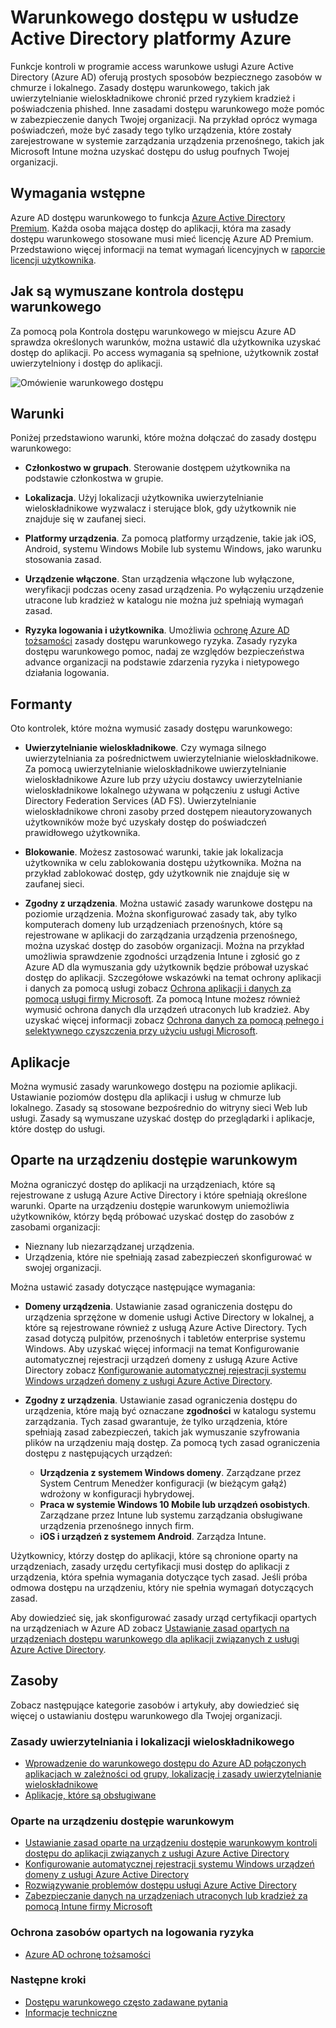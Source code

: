 <Properties
    pageTitle="Azure Active Directory dostępu warunkowego | Microsoft Azure"  
    description="Użyj kontroli dostępu warunkowego w usłudze Azure Active Directory, aby sprawdzić w określonych warunkach podczas uwierzytelniania w celu uzyskiwania dostępu do aplikacji."  
    services="active-directory"
    keywords="warunkowe dostęp do aplikacji, dostępu warunkowego z usługą Azure Active Directory, bezpiecznego dostępu do zasobów firmy, zasady dostępu warunkowego"
    documentationCenter=""
    authors="markusvi"
    manager="femila"
    editor=""/>

<tags
    ms.service="active-directory"
    ms.devlang="na"
    ms.topic="article"
    ms.tgt_pltfrm="na"
    ms.workload="identity"
    ms.date="09/21/2016"
    ms.author="markvi"/>


# <a name="conditional-access-in-azure-active-directory"></a>Warunkowego dostępu w usłudze Active Directory platformy Azure   

Funkcje kontroli w programie access warunkowe usługi Azure Active Directory (Azure AD) oferują prostych sposobów bezpiecznego zasobów w chmurze i lokalnego. Zasady dostępu warunkowego, takich jak uwierzytelnianie wieloskładnikowe chronić przed ryzykiem kradzież i poświadczenia phished. Inne zasadami dostępu warunkowego może pomóc w zabezpieczenie danych Twojej organizacji. Na przykład oprócz wymaga poświadczeń, może być zasady tego tylko urządzenia, które zostały zarejestrowane w systemie zarządzania urządzenia przenośnego, takich jak Microsoft Intune można uzyskać dostępu do usług poufnych Twojej organizacji.


## <a name="prerequisites"></a>Wymagania wstępne

Azure AD dostępu warunkowego to funkcja [Azure Active Directory Premium](http://www.microsoft.com/identity). Każda osoba mająca dostęp do aplikacji, która ma zasady dostępu warunkowego stosowane musi mieć licencję Azure AD Premium. Przedstawiono więcej informacji na temat wymagań licencyjnych w [raporcie licencji użytkownika](https://aka.ms/utc5ix).


## <a name="how-is-conditional-access-control-enforced"></a>Jak są wymuszane kontrola dostępu warunkowego  

Za pomocą pola Kontrola dostępu warunkowego w miejscu Azure AD sprawdza określonych warunków, można ustawić dla użytkownika uzyskać dostęp do aplikacji. Po access wymagania są spełnione, użytkownik został uwierzytelniony i dostęp do aplikacji.  

![Omówienie warunkowego dostępu](./media/active-directory-conditional-access/conditionalaccess-overview.png)

## <a name="conditions"></a>Warunki

Poniżej przedstawiono warunki, które można dołączać do zasady dostępu warunkowego:

- **Członkostwo w grupach**. Sterowanie dostępem użytkownika na podstawie członkostwa w grupie.

- **Lokalizacja**. Użyj lokalizacji użytkownika uwierzytelnianie wieloskładnikowe wyzwalacz i sterujące blok, gdy użytkownik nie znajduje się w zaufanej sieci.

- **Platformy urządzenia**. Za pomocą platformy urządzenie, takie jak iOS, Android, systemu Windows Mobile lub systemu Windows, jako warunku stosowania zasad.

- **Urządzenie włączone**. Stan urządzenia włączone lub wyłączone, weryfikacji podczas oceny zasad urządzenia. Po wyłączeniu urządzenie utracone lub kradzież w katalogu nie można już spełniają wymagań zasad.

- **Ryzyka logowania i użytkownika**. Umożliwia [ochronę Azure AD tożsamości](active-directory-identityprotection.md) zasady dostępu warunkowego ryzyka. Zasady ryzyka dostępu warunkowego pomoc, nadaj ze względów bezpieczeństwa advance organizacji na podstawie zdarzenia ryzyka i nietypowego działania logowania.


## <a name="controls"></a>Formanty

Oto kontrolek, które można wymusić zasady dostępu warunkowego:

- **Uwierzytelnianie wieloskładnikowe**. Czy wymaga silnego uwierzytelniania za pośrednictwem uwierzytelnianie wieloskładnikowe. Za pomocą uwierzytelnianie wieloskładnikowe uwierzytelnianie wieloskładnikowe Azure lub przy użyciu dostawcy uwierzytelnianie wieloskładnikowe lokalnego używana w połączeniu z usługi Active Directory Federation Services (AD FS). Uwierzytelnianie wieloskładnikowe chroni zasoby przed dostępem nieautoryzowanych użytkowników może być uzyskały dostęp do poświadczeń prawidłowego użytkownika.

- **Blokowanie**. Możesz zastosować warunki, takie jak lokalizacja użytkownika w celu zablokowania dostępu użytkownika. Można na przykład zablokować dostęp, gdy użytkownik nie znajduje się w zaufanej sieci.

- **Zgodny z urządzenia**. Można ustawić zasady warunkowe dostępu na poziomie urządzenia. Można skonfigurować zasady tak, aby tylko komputerach domeny lub urządzeniach przenośnych, które są rejestrowane w aplikacji do zarządzania urządzenia przenośnego, można uzyskać dostęp do zasobów organizacji. Można na przykład umożliwia sprawdzenie zgodności urządzenia Intune i zgłosić go z Azure AD dla wymuszania gdy użytkownik będzie próbował uzyskać dostęp do aplikacji. Szczegółowe wskazówki na temat ochrony aplikacji i danych za pomocą usługi zobacz [Ochrona aplikacji i danych za pomocą usługi firmy Microsoft](https://docs.microsoft.com/intune/deploy-use/protect-apps-and-data-with-microsoft-intune). Za pomocą Intune możesz również wymusić ochrona danych dla urządzeń utraconych lub kradzież. Aby uzyskać więcej informacji zobacz [Ochrona danych za pomocą pełnego i selektywnego czyszczenia przy użyciu usługi Microsoft](https://docs.microsoft.com/intune/deploy-use/use-remote-wipe-to-help-protect-data-using-microsoft-intune).

## <a name="applications"></a>Aplikacje

Można wymusić zasady warunkowego dostępu na poziomie aplikacji. Ustawianie poziomów dostępu dla aplikacji i usług w chmurze lub lokalnego. Zasady są stosowane bezpośrednio do witryny sieci Web lub usługi. Zasady są wymuszane uzyskać dostęp do przeglądarki i aplikacje, które dostęp do usługi.


## <a name="device-based-conditional-access"></a>Oparte na urządzeniu dostępie warunkowym

Można ograniczyć dostęp do aplikacji na urządzeniach, które są rejestrowane z usługą Azure Active Directory i które spełniają określone warunki. Oparte na urządzeniu dostępie warunkowym uniemożliwia użytkowników, którzy będą próbować uzyskać dostęp do zasobów z zasobami organizacji:

- Nieznany lub niezarządzanej urządzenia.
- Urządzenia, które nie spełniają zasad zabezpieczeń skonfigurować w swojej organizacji.

Można ustawić zasady dotyczące następujące wymagania:

- **Domeny urządzenia**. Ustawianie zasad ograniczenia dostępu do urządzenia sprzężone w domenie usługi Active Directory w lokalnej, a które są rejestrowane również z usługą Azure Active Directory. Tych zasad dotyczą pulpitów, przenośnych i tabletów enterprise systemu Windows.
Aby uzyskać więcej informacji na temat Konfigurowanie automatycznej rejestracji urządzeń domeny z usługą Azure Active Directory zobacz [Konfigurowanie automatycznej rejestracji systemu Windows urządzeń domeny z usługi Azure Active Directory](active-directory-conditional-access-automatic-device-registration-setup.md).

- **Zgodny z urządzenia**. Ustawianie zasad ograniczenia dostępu do urządzenia, które mają być oznaczane **zgodności** w katalogu systemu zarządzania. Tych zasad gwarantuje, że tylko urządzenia, które spełniają zasad zabezpieczeń, takich jak wymuszanie szyfrowania plików na urządzeniu mają dostęp. Za pomocą tych zasad ograniczenia dostępu z następujących urządzeń:

    - **Urządzenia z systemem Windows domeny**. Zarządzane przez System Centrum Menedżer konfiguracji (w bieżącym gałąź) wdrożony w konfiguracji hybrydowej.
    - **Praca w systemie Windows 10 Mobile lub urządzeń osobistych**. Zarządzane przez Intune lub systemu zarządzania obsługiwane urządzenia przenośnego innych firm.
    - **iOS i urządzeń z systemem Android**. Zarządza Intune.


Użytkownicy, którzy dostęp do aplikacji, które są chronione oparty na urządzeniach, zasady urzędu certyfikacji musi dostęp do aplikacji z urządzenia, która spełnia wymagania dotyczące tych zasad. Jeśli próba odmowa dostępu na urządzeniu, który nie spełnia wymagań dotyczących zasad.

Aby dowiedzieć się, jak skonfigurować zasady urząd certyfikacji opartych na urządzeniach w Azure AD zobacz [Ustawianie zasad opartych na urządzeniach dostępu warunkowego dla aplikacji związanych z usługi Azure Active Directory](active-directory-conditional-access-policy-connected-applications.md).

## <a name="resources"></a>Zasoby

Zobacz następujące kategorie zasobów i artykuły, aby dowiedzieć się więcej o ustawianiu dostępu warunkowego dla Twojej organizacji.


### <a name="multi-factor-authentication-and-location-policies"></a>Zasady uwierzytelniania i lokalizacji wieloskładnikowego

- [Wprowadzenie do warunkowego dostępu do Azure AD połączonych aplikacjach w zależności od grupy, lokalizację i zasady uwierzytelnianie wieloskładnikowe](active-directory-conditional-access-azuread-connected-apps.md)
- [Aplikacje, które są obsługiwane](active-directory-conditional-access-supported-apps.md)


### <a name="device-based-conditional-access"></a>Oparte na urządzeniu dostępie warunkowym

- [Ustawianie zasad oparte na urządzeniu dostępie warunkowym kontroli dostępu do aplikacji związanych z usługi Azure Active Directory](active-directory-conditional-access-policy-connected-applications.md)
- [Konfigurowanie automatycznej rejestracji systemu Windows urządzeń domeny z usługi Azure Active Directory](active-directory-conditional-access-automatic-device-registration-setup.md)
- [Rozwiązywanie problemów dostępu usługi Azure Active Directory](active-directory-conditional-access-device-remediation.md)
- [Zabezpieczanie danych na urządzeniach utraconych lub kradzież za pomocą Intune firmy Microsoft](https://docs.microsoft.com/intune/deploy-use/use-remote-wipe-to-help-protect-data-using-microsoft-intune)


### <a name="protect-resources-based-on-sign-in-risk"></a>Ochrona zasobów opartych na logowania ryzyka

-   [Azure AD ochronę tożsamości](active-directory-identityprotection.md)

### <a name="next-steps"></a>Następne kroki

- [Dostępu warunkowego często zadawane pytania](active-directory-conditional-faqs.md)
- [Informacje techniczne](active-directory-conditional-access-technical-reference.md)
